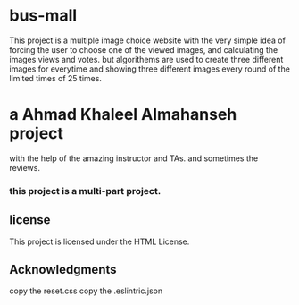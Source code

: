 # bus-mall
This project is a multiple image choice website with the very simple idea of forcing the user to choose one of the viewed images, and calculating the images views and votes. but algorithems are used to create three different images for everytime and showing three different images every round of the limited times of 25 times.

# a Ahmad Khaleel Almahanseh project
with the help of the amazing instructor and TAs. and sometimes the reviews.

### this project is a multi-part project.

## license
This project is licensed under the HTML License.

## Acknowledgments
copy the reset.css
copy the .eslintric.json